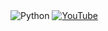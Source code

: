 <img alt="Python" src ="https://img.shields.io/badge/Python-3776AB.svg?&style=for-the-badge&logo=Python&logoColor=white"/>
<a href="https://www.youtube.com/watch?v=dQw4w9WgXcQ" target="_blank"><img alt="YouTube" src ="https://img.shields.io/badge/YouTube-FAFAFA.svg?&style=for-the-badge&logo=YouTube&logoColor=red">

